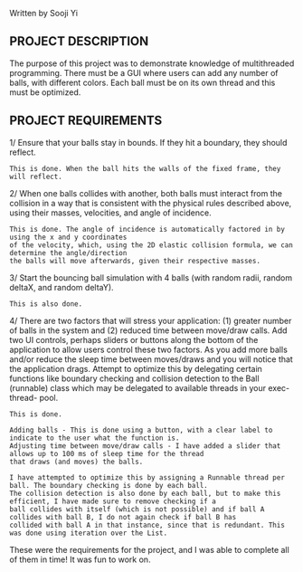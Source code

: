 Written by Sooji Yi

PROJECT DESCRIPTION
--------------------
The purpose of this project was to demonstrate knowledge of multithreaded programming. There must be a GUI where users can add any number of balls, with different colors. Each ball must be on its own thread and this must be optimized.

PROJECT REQUIREMENTS
---------------------
1/ Ensure that your balls stay in bounds. If they hit a boundary, they should reflect.

    This is done. When the ball hits the walls of the fixed frame, they will reflect.

2/ When one balls collides with another, both balls must interact from the collision in a way
that is consistent with the physical rules described above, using their masses, velocities, and angle of incidence.

    This is done. The angle of incidence is automatically factored in by using the x and y coordinates
    of the velocity, which, using the 2D elastic collision formula, we can determine the angle/direction
    the balls will move afterwards, given their respective masses.

3/ Start the bouncing ball simulation with 4 balls (with random radii, random deltaX, and random deltaY).

    This is also done.

4/ There are two factors that will stress your application: (1) greater number of balls in the system and (2) reduced
time between move/draw calls. Add two UI controls, perhaps sliders or buttons along the bottom of the application to
allow users control these two factors. As you add more balls and/or reduce the sleep time between moves/draws and you
will notice that the application drags. Attempt to optimize this by delegating certain functions like boundary checking
and collision detection to the Ball (runnable) class which may be delegated to available threads in your exec-thread-
pool.

    This is done.

    Adding balls - This is done using a button, with a clear label to indicate to the user what the function is.
    Adjusting time between move/draw calls - I have added a slider that allows up to 100 ms of sleep time for the thread
    that draws (and moves) the balls.

    I have attempted to optimize this by assigning a Runnable thread per ball. The boundary checking is done by each ball.
    The collision detection is also done by each ball, but to make this efficient, I have made sure to remove checking if a
    ball collides with itself (which is not possible) and if ball A collides with ball B, I do not again check if ball B has
    collided with ball A in that instance, since that is redundant. This was done using iteration over the List.

These were the requirements for the project, and I was able to complete all of them in time! It was fun to work on.